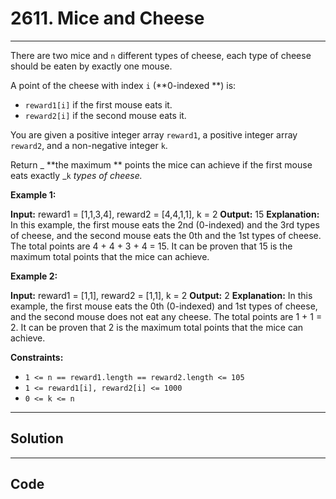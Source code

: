 # 2611. Mice and Cheese

---

There are two mice and `n` different types of cheese, each type of cheese should be eaten by exactly one mouse.

A point of the cheese with index `i` (**0-indexed **) is:

  * `reward1[i]` if the first mouse eats it.
  * `reward2[i]` if the second mouse eats it.



You are given a positive integer array `reward1`, a positive integer array `reward2`, and a non-negative integer `k`.

Return _ **the maximum ** points the mice can achieve if the first mouse eats exactly _`k` _types of cheese._

 

**Example 1:**


**Input:** reward1 = [1,1,3,4], reward2 = [4,4,1,1], k = 2
**Output:** 15
**Explanation:** In this example, the first mouse eats the 2nd (0-indexed) and the 3rd types of cheese, and the second mouse eats the 0th and the 1st types of cheese.
The total points are 4 + 4 + 3 + 4 = 15.
It can be proven that 15 is the maximum total points that the mice can achieve.


**Example 2:**


**Input:** reward1 = [1,1], reward2 = [1,1], k = 2
**Output:** 2
**Explanation:** In this example, the first mouse eats the 0th (0-indexed) and 1st types of cheese, and the second mouse does not eat any cheese.
The total points are 1 + 1 = 2.
It can be proven that 2 is the maximum total points that the mice can achieve.


 

**Constraints:**

  * `1 <= n == reward1.length == reward2.length <= 105`
  * `1 <= reward1[i], reward2[i] <= 1000`
  * `0 <= k <= n`

---

## Solution



---

## Code
```python


```